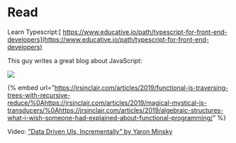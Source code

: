 # Read

Learn Typescript:[ https://www.educative.io/path/typescript-for-front-end-developers](https://www.educative.io/path/typescript-for-front-end-developers)

This guy writes a great blog about JavaScript:

![](../.gitbook/assets/screen-shot-2020-12-09-at-11.29.53-pm.png)

{% embed url="https://jrsinclair.com/articles/2019/functional-js-traversing-trees-with-recursive-reduce/%0Ahttps://jrsinclair.com/articles/2019/magical-mystical-js-transducers/%0Ahttps://jrsinclair.com/articles/2019/algebraic-structures-what-i-wish-someone-had-explained-about-functional-programming/" %}

Video: ["Data Driven UIs, Incrementally" by Yaron Minsky](https://www.youtube.com/watch?v=R3xX37RGJKE&feature=emb_logo)





